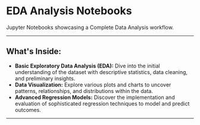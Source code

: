 # EDA Analysis Notebooks

Jupyter Notebooks showcasing a Complete Data Analysis workflow.

---

## What's Inside:

* **Basic Exploratory Data Analysis (EDA):** Dive into the initial understanding of the dataset with descriptive statistics, data cleaning, and preliminary insights.
* **Data Visualization:** Explore various plots and charts to uncover patterns, relationships, and distributions within the data.
* **Advanced Regression Models:** Discover the implementation and evaluation of sophisticated regression techniques to model and predict outcomes.

---
